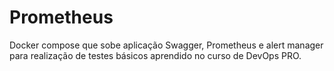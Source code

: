 # Prometheus
Docker compose que sobe aplicação Swagger, Prometheus e alert manager para realização de testes básicos aprendido no curso de DevOps PRO.
